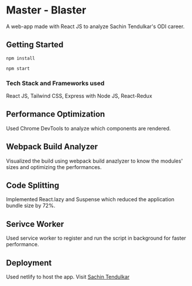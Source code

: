 # Master - Blaster

A web-app made with React JS to analyze Sachin Tendulkar's ODI career.

## Getting Started

```
npm install
```
```
npm start
```

### Tech Stack and Frameworks used

React JS, Tailwind CSS, Express with Node JS, React-Redux

## Performance Optimization

Used Chrome DevTools to analyze which components are rendered.

## Webpack Build Analyzer

Visualized the build using webpack build anazlyzer to know the modules' sizes and optimizing the performances.

## Code Splitting

Implemented React.lazy and Suspense which reduced the application bundle size by 72%.

## Serivce Worker

Used service worker to register and run the script in background for faster performance.


## Deployment

Used netlify to host the app. Visit [Sachin Tendulkar](https://master-blaster.netlify.com/)

